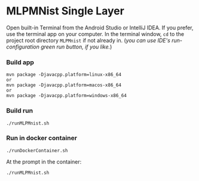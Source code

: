 # MLPMNist Single Layer

Open built-in Terminal from the Android Studio or IntelliJ IDEA. 
If you prefer, use the terminal app on your computer.
In the terminal window, `cd` to the project root directory `MLPMnist` if not already in.
(_you can use IDE's run-configuration green run button, if you like._)

### Build app

```
mvn package -Djavacpp.platform=linux-x86_64
or
mvn package -Djavacpp.platform=macos-x86_64
or
mvn package -Djavacpp.platform=windows-x86_64
```

### Build run

```
./runMLPMnist.sh
```


### Run in docker container

```
./runDockerContainer.sh
```

At the prompt in the container:

```
./runMLPMnist.sh
```